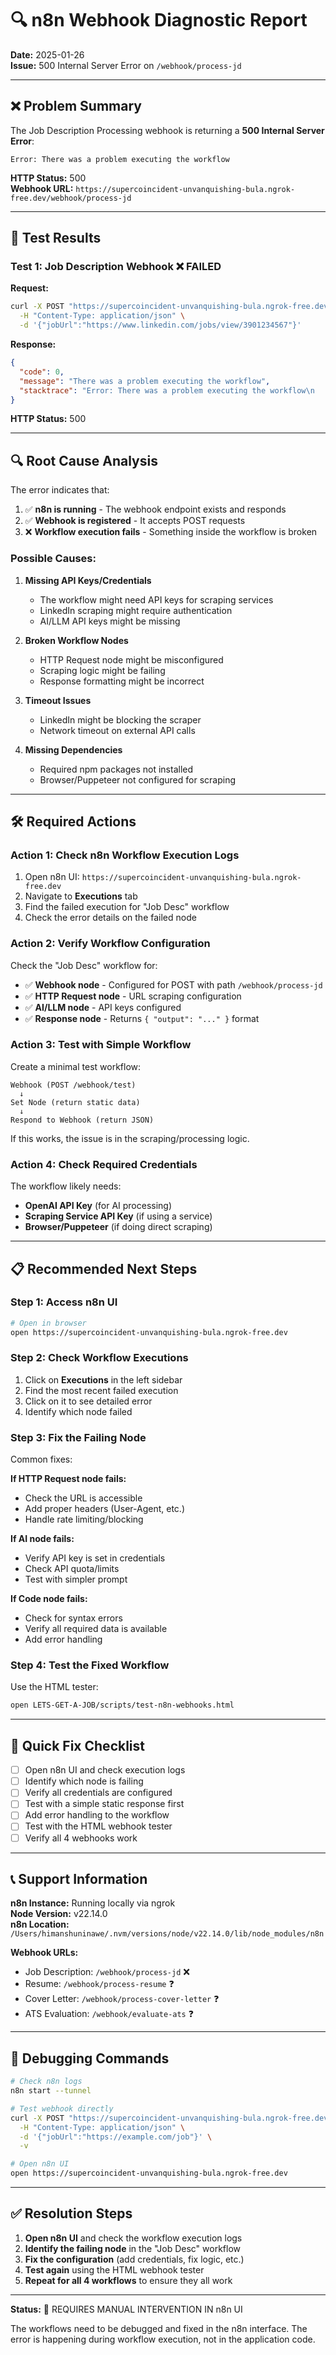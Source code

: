 # 🔍 n8n Webhook Diagnostic Report

**Date:** 2025-01-26  
**Issue:** 500 Internal Server Error on `/webhook/process-jd`

---

## ❌ Problem Summary

The Job Description Processing webhook is returning a **500 Internal Server Error**:

```
Error: There was a problem executing the workflow
```

**HTTP Status:** 500  
**Webhook URL:** `https://supercoincident-unvanquishing-bula.ngrok-free.dev/webhook/process-jd`

---

## 🧪 Test Results

### Test 1: Job Description Webhook ❌ FAILED

**Request:**
```bash
curl -X POST "https://supercoincident-unvanquishing-bula.ngrok-free.dev/webhook/process-jd" \
  -H "Content-Type: application/json" \
  -d '{"jobUrl":"https://www.linkedin.com/jobs/view/3901234567"}'
```

**Response:**
```json
{
  "code": 0,
  "message": "There was a problem executing the workflow",
  "stacktrace": "Error: There was a problem executing the workflow\n    at Object.executeWebhook (/Users/himanshuninawe/.nvm/versions/node/v22.14.0/lib/node_modules/n8n/src/webhooks/webhook-helpers.ts:767:7)"
}
```

**HTTP Status:** 500

---

## 🔍 Root Cause Analysis

The error indicates that:

1. ✅ **n8n is running** - The webhook endpoint exists and responds
2. ✅ **Webhook is registered** - It accepts POST requests
3. ❌ **Workflow execution fails** - Something inside the workflow is broken

### Possible Causes:

1. **Missing API Keys/Credentials**
   - The workflow might need API keys for scraping services
   - LinkedIn scraping might require authentication
   - AI/LLM API keys might be missing

2. **Broken Workflow Nodes**
   - HTTP Request node might be misconfigured
   - Scraping logic might be failing
   - Response formatting might be incorrect

3. **Timeout Issues**
   - LinkedIn might be blocking the scraper
   - Network timeout on external API calls

4. **Missing Dependencies**
   - Required npm packages not installed
   - Browser/Puppeteer not configured for scraping

---

## 🛠️ Required Actions

### Action 1: Check n8n Workflow Execution Logs

1. Open n8n UI: `https://supercoincident-unvanquishing-bula.ngrok-free.dev`
2. Navigate to **Executions** tab
3. Find the failed execution for "Job Desc" workflow
4. Check the error details on the failed node

### Action 2: Verify Workflow Configuration

Check the "Job Desc" workflow for:

- ✅ **Webhook node** - Configured for POST with path `/webhook/process-jd`
- ✅ **HTTP Request node** - URL scraping configuration
- ✅ **AI/LLM node** - API keys configured
- ✅ **Response node** - Returns `{ "output": "..." }` format

### Action 3: Test with Simple Workflow

Create a minimal test workflow:

```
Webhook (POST /webhook/test)
  ↓
Set Node (return static data)
  ↓
Respond to Webhook (return JSON)
```

If this works, the issue is in the scraping/processing logic.

### Action 4: Check Required Credentials

The workflow likely needs:

- **OpenAI API Key** (for AI processing)
- **Scraping Service API Key** (if using a service)
- **Browser/Puppeteer** (if doing direct scraping)

---

## 📋 Recommended Next Steps

### Step 1: Access n8n UI

```bash
# Open in browser
open https://supercoincident-unvanquishing-bula.ngrok-free.dev
```

### Step 2: Check Workflow Executions

1. Click on **Executions** in the left sidebar
2. Find the most recent failed execution
3. Click on it to see detailed error
4. Identify which node failed

### Step 3: Fix the Failing Node

Common fixes:

**If HTTP Request node fails:**
- Check the URL is accessible
- Add proper headers (User-Agent, etc.)
- Handle rate limiting/blocking

**If AI node fails:**
- Verify API key is set in credentials
- Check API quota/limits
- Test with simpler prompt

**If Code node fails:**
- Check for syntax errors
- Verify all required data is available
- Add error handling

### Step 4: Test the Fixed Workflow

Use the HTML tester:
```bash
open LETS-GET-A-JOB/scripts/test-n8n-webhooks.html
```

---

## 🎯 Quick Fix Checklist

- [ ] Open n8n UI and check execution logs
- [ ] Identify which node is failing
- [ ] Verify all credentials are configured
- [ ] Test with a simple static response first
- [ ] Add error handling to the workflow
- [ ] Test with the HTML webhook tester
- [ ] Verify all 4 webhooks work

---

## 📞 Support Information

**n8n Instance:** Running locally via ngrok  
**Node Version:** v22.14.0  
**n8n Location:** `/Users/himanshuninawe/.nvm/versions/node/v22.14.0/lib/node_modules/n8n`

**Webhook URLs:**
- Job Description: `/webhook/process-jd` ❌
- Resume: `/webhook/process-resume` ❓
- Cover Letter: `/webhook/process-cover-letter` ❓
- ATS Evaluation: `/webhook/evaluate-ats` ❓

---

## 🔧 Debugging Commands

```bash
# Check n8n logs
n8n start --tunnel

# Test webhook directly
curl -X POST "https://supercoincident-unvanquishing-bula.ngrok-free.dev/webhook/process-jd" \
  -H "Content-Type: application/json" \
  -d '{"jobUrl":"https://example.com/job"}' \
  -v

# Open n8n UI
open https://supercoincident-unvanquishing-bula.ngrok-free.dev
```

---

## ✅ Resolution Steps

1. **Open n8n UI** and check the workflow execution logs
2. **Identify the failing node** in the "Job Desc" workflow
3. **Fix the configuration** (add credentials, fix logic, etc.)
4. **Test again** using the HTML webhook tester
5. **Repeat for all 4 workflows** to ensure they all work

---

**Status:** 🔴 REQUIRES MANUAL INTERVENTION IN n8n UI

The workflows need to be debugged and fixed in the n8n interface. The error is happening during workflow execution, not in the application code.


